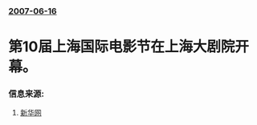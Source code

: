 ### [2007-06-16](/news/2007/06/16/index.md)

##### 
# 第10届上海国际电影节在上海大剧院开幕。




### 信息来源:

1. [新华网](http://news.xinhuanet.com/ent/2007-06/17/content_6251969.htm)
